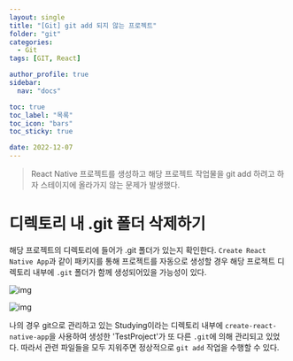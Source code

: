 ```yaml
---
layout: single
title: "[Git] git add 되지 않는 프로젝트"
folder: "git"
categories:
  - Git
tags: [GIT, React]

author_profile: true
sidebar:
  nav: "docs"

toc: true
toc_label: "목록"
toc_icon: "bars"
toc_sticky: true

date: 2022-12-07
---
```


> React Native 프로젝트를 생성하고 해당 프로젝트 작업물을 git add 하려고 하자 스테이지에 올라가지 않는 문제가 발생했다.

# 디렉토리 내 **.git** 폴더 삭제하기

해당 프로젝트의 디렉토리에 들어가 .git 폴더가 있는지 확인한다.
`Create React Native App`과 같이 패키지를 통해 프로젝트를 자동으로 생성할 경우 해당 프로젝트 디렉토리 내부에 `.git` 폴더가 함께 생성되어있을 가능성이 있다.

![img](https://img1.daumcdn.net/thumb/R1280x0/?scode=mtistory2&fname=https%3A%2F%2Fblog.kakaocdn.net%2Fdn%2FeurPOv%2FbtrSZ4QTe00%2FLI0hRsB12MM2m3LRvnETW0%2Fimg.png)

![img](https://img1.daumcdn.net/thumb/R1280x0/?scode=mtistory2&fname=https%3A%2F%2Fblog.kakaocdn.net%2Fdn%2FbmHGsk%2FbtrS0hP1otM%2FkEyQGMJcOe0dwiIDuKCBn1%2Fimg.png)

나의 경우 git으로 관리하고 있는 Studying이라는 디렉토리 내부에 `create-react-native-app`을 사용하여 생성한 'TestProject'가 또 다른 `.git`에 의해 관리되고 있었다. 따라서 관련 파일들을 모두 지워주면 정상적으로 `git add` 작업을 수행할 수 있다.
